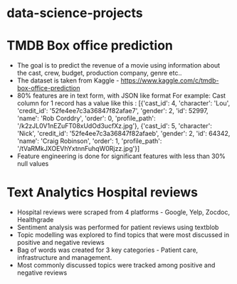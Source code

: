 # data-science-projects

# TMDB Box office prediction
- The goal is to predict the revenue of a movie using information about the cast, crew, budget, production company, genre etc..
- The dataset is taken from Kaggle - https://www.kaggle.com/c/tmdb-box-office-prediction
- 80% features are in text form, with JSON like format 
  For example: Cast column for 1 record has a value like this :
                [{'cast_id': 4, 'character': 'Lou', 'credit_id': '52fe4ee7c3a36847f82afae7', 'gender': 2, 'id': 52997, 
                'name': 'Rob Corddry', 'order': 0, 'profile_path': '/k2zJL0V1nEZuFT08xUdOd3ucfXz.jpg'}, 
                {'cast_id': 5, 'character': 'Nick', 'credit_id': '52fe4ee7c3a36847f82afaeb', 'gender': 2, 'id': 64342, 
                'name': 'Craig Robinson', 'order': 1, 'profile_path': '/tVaRMkJXOEVhYxtnnFuhqW0Rjzz.jpg'}]
- Feature engineering is done for significant features with less than 30% null values



# Text Analytics Hospital reviews
- Hospital reviews were scraped from 4 platforms - Google, Yelp, Zocdoc, Healthgrade
- Sentiment analysis was performed for patient reviews using textblob
- Topic modelling was explored to find topics that were most discussed in positive and negative reviews 
- Bag of words was created for 3 key categories - Patient care, infrastructure and management.
- Most commonly discussed topics were tracked among positive and negative reviews
